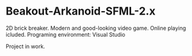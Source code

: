 # Beakout-Arkanoid-SFML-2.x
2D brick breaker. Modern and good-looking video game. Online playing icluded. Programing environment: Visual Studio

Project in work.
